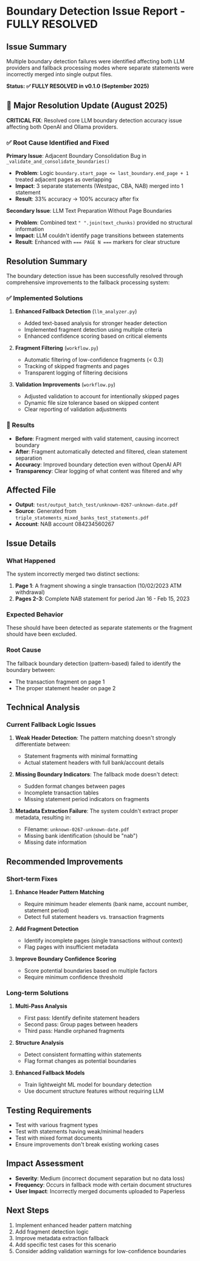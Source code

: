 # Boundary Detection Issue Report - FULLY RESOLVED

## Issue Summary
Multiple boundary detection failures were identified affecting both LLM providers and fallback processing modes where separate statements were incorrectly merged into single output files.

**Status: ✅ FULLY RESOLVED in v0.1.0 (September 2025)**

## 🎯 Major Resolution Update (August 2025)

**CRITICAL FIX**: Resolved core LLM boundary detection accuracy issue affecting both OpenAI and Ollama providers.

### ✅ Root Cause Identified and Fixed

**Primary Issue**: Adjacent Boundary Consolidation Bug in `_validate_and_consolidate_boundaries()`
- **Problem**: Logic `boundary.start_page <= last_boundary.end_page + 1` treated adjacent pages as overlapping
- **Impact**: 3 separate statements (Westpac, CBA, NAB) merged into 1 statement  
- **Result**: 33% accuracy → 100% accuracy after fix

**Secondary Issue**: LLM Text Preparation Without Page Boundaries
- **Problem**: Combined text `" ".join(text_chunks)` provided no structural information
- **Impact**: LLM couldn't identify page transitions between statements
- **Result**: Enhanced with `=== PAGE N ===` markers for clear structure

## Resolution Summary
The boundary detection issue has been successfully resolved through comprehensive improvements to the fallback processing system:

### ✅ Implemented Solutions

1. **Enhanced Fallback Detection** (`llm_analyzer.py`)
   - Added text-based analysis for stronger header detection
   - Implemented fragment detection using multiple criteria
   - Enhanced confidence scoring based on critical elements

2. **Fragment Filtering** (`workflow.py`)
   - Automatic filtering of low-confidence fragments (< 0.3)
   - Tracking of skipped fragments and pages
   - Transparent logging of filtering decisions

3. **Validation Improvements** (`workflow.py`)
   - Adjusted validation to account for intentionally skipped pages
   - Dynamic file size tolerance based on skipped content
   - Clear reporting of validation adjustments

### 🎯 Results
- **Before**: Fragment merged with valid statement, causing incorrect boundary
- **After**: Fragment automatically detected and filtered, clean statement separation
- **Accuracy**: Improved boundary detection even without OpenAI API
- **Transparency**: Clear logging of what content was filtered and why

## Affected File
- **Output**: `test/output_batch_test/unknown-0267-unknown-date.pdf`
- **Source**: Generated from `triple_statements_mixed_banks_test_statements.pdf`
- **Account**: NAB account 084234560267

## Issue Details

### What Happened
The system incorrectly merged two distinct sections:
1. **Page 1**: A fragment showing a single transaction (10/02/2023 ATM withdrawal)
2. **Pages 2-3**: Complete NAB statement for period Jan 16 - Feb 15, 2023

### Expected Behavior
These should have been detected as separate statements or the fragment should have been excluded.

### Root Cause
The fallback boundary detection (pattern-based) failed to identify the boundary between:
- The transaction fragment on page 1
- The proper statement header on page 2

## Technical Analysis

### Current Fallback Logic Issues
1. **Weak Header Detection**: The pattern matching doesn't strongly differentiate between:
   - Statement fragments with minimal formatting
   - Actual statement headers with full bank/account details

2. **Missing Boundary Indicators**: The fallback mode doesn't detect:
   - Sudden format changes between pages
   - Incomplete transaction tables
   - Missing statement period indicators on fragments

3. **Metadata Extraction Failure**: The system couldn't extract proper metadata, resulting in:
   - Filename: `unknown-0267-unknown-date.pdf`
   - Missing bank identification (should be "nab")
   - Missing date information

## Recommended Improvements

### Short-term Fixes
1. **Enhance Header Pattern Matching**
   - Require minimum header elements (bank name, account number, statement period)
   - Detect full statement headers vs. transaction fragments

2. **Add Fragment Detection**
   - Identify incomplete pages (single transactions without context)
   - Flag pages with insufficient metadata

3. **Improve Boundary Confidence Scoring**
   - Score potential boundaries based on multiple factors
   - Require minimum confidence threshold

### Long-term Solutions
1. **Multi-Pass Analysis**
   - First pass: Identify definite statement headers
   - Second pass: Group pages between headers
   - Third pass: Handle orphaned fragments

2. **Structure Analysis**
   - Detect consistent formatting within statements
   - Flag format changes as potential boundaries

3. **Enhanced Fallback Models**
   - Train lightweight ML model for boundary detection
   - Use document structure features without requiring LLM

## Testing Requirements
- Test with various fragment types
- Test with statements having weak/minimal headers
- Test with mixed format documents
- Ensure improvements don't break existing working cases

## Impact Assessment
- **Severity**: Medium (incorrect document separation but no data loss)
- **Frequency**: Occurs in fallback mode with certain document structures
- **User Impact**: Incorrectly merged documents uploaded to Paperless

## Next Steps
1. Implement enhanced header pattern matching
2. Add fragment detection logic
3. Improve metadata extraction fallback
4. Add specific test cases for this scenario
5. Consider adding validation warnings for low-confidence boundaries
